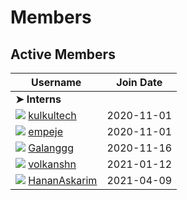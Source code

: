 # Members

## Active Members

| **Username**                                                                           | **Join Date** |
| -------------------------------------------------------------------------------------- | ------------- |
| **➤ Interns**                                                                          |               |
| [![][kulkultech-img]][kulkultech-gh]&nbsp;[kulkultech](profiles/kulkultech.md)         | 2020-11-01    |
| [![][empeje-img]][empeje-gh]&nbsp;[empeje](profiles/empeje.md)                         | 2020-11-01    |
| [![][galanggg-img]][galanggg-gh]&nbsp;[Galanggg](profiles/galanggg.md)                 | 2020-11-16    |
| [![][volkansahn-img]][volkansahn-gh]&nbsp;[volkanshn](profiles/volkansahn.md)          | 2021-01-12    |
| [![][hananaskarim-img]][hananaskarim-gh]&nbsp;[HananAskarim](profiles/HananAskarim.md) | 2021-04-09    |

<!---
Put images link below
-->

[kulkultech-img]: https://github.com/kulkultech.png?size=25
[empeje-img]: https://github.com/empeje.png?size=25
[galanggg-img]: https://github.com/galanggg.png?size=25
[volkansahn-img]: https://github.com/volkansahn.png?size=25
[hananaskarim-img]: https://github.com/HananAskarim.png?size=25

<!---
Put GitHub profiles link below
-->

[kulkultech-gh]: https://github.com/kulkultech
[empeje-gh]: https://github.com/empeje
[galanggg-gh]: https://github.com/galanggg
[volkansahn-gh]: https://github.com/volkansahn
[hananaskarim-gh]: https://github.com/HananAskarim
